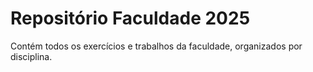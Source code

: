 # Repositório Faculdade 2025
Contém todos os exercícios e trabalhos da faculdade, organizados por disciplina.
